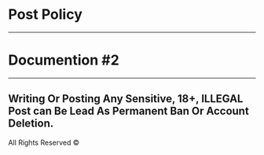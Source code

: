 # Post Policy 
---
# Documention #2
---
Writing Or Posting Any Sensitive, 18+, ILLEGAL Post can Be Lead As Permanent Ban Or Account Deletion.
---
All Rights Reserved ©️
